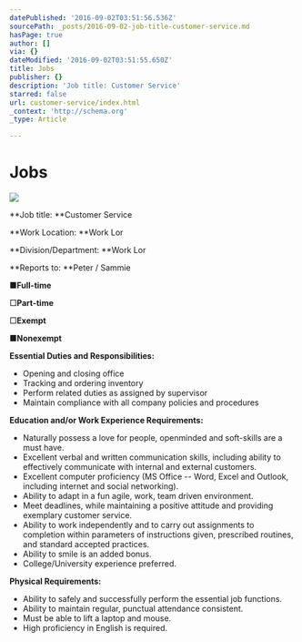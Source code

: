 ```yaml
---
datePublished: '2016-09-02T03:51:56.536Z'
sourcePath: _posts/2016-09-02-job-title-customer-service.md
hasPage: true
author: []
via: {}
dateModified: '2016-09-02T03:51:55.650Z'
title: Jobs
publisher: {}
description: 'Job title: Customer Service'
starred: false
url: customer-service/index.html
_context: 'http://schema.org'
_type: Article

---
```

# Jobs
![](https://the-grid-user-content.s3-us-west-2.amazonaws.com/5de4b819-f598-44a0-9023-6c1fa40dd795.jpg)

**Job title: **Customer Service

**Work Location: **Work Lor

**Division/Department: **Work Lor

**Reports to: **Peter / Sammie

■**Full-time**

□**Part-time**

□**Exempt**

■**Nonexempt**

**Essential Duties and Responsibilities:**

* Opening and closing office
* Tracking and ordering inventory
* Perform related duties as assigned by supervisor
* Maintain compliance with all company policies and procedures

**Education and/or Work Experience Requirements:**

* Naturally possess a love for people, openminded and soft-skills are a must have.
* Excellent verbal and written communication skills, including ability to effectively communicate with internal and external customers.
* Excellent computer proficiency (MS Office -- Word, Excel and Outlook, including internet and social networking).
* Ability to adapt in a fun agile, work, team driven environment.
* Meet deadlines, while maintaining a positive attitude and providing exemplary customer service.
* Ability to work independently and to carry out assignments to completion within parameters of instructions given, prescribed routines, and standard accepted practices.
* Ability to smile is an added bonus.
* College/University experience preferred.

**Physical Requirements:**

* Ability to safely and successfully perform the essential job functions.
* Ability to maintain regular, punctual attendance consistent.
* Must be able to lift a laptop and mouse.
* High proficiency in English is required.